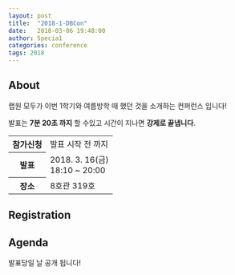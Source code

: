 ```yaml
---
layout: post
title:  "2018-1-DBCon"
date:   2018-03-06 19:48:00
author: 5pecia1
categories: conference
tags: 2018
---
```


## About 

랩원 모두가 이번 1학기와 여름방학 때 했던 것을 소개하는 컨퍼런스 입니다!

발표는 **7분 20초 까지** 할 수있고 시간이 지나면 **강제로 끝냅니다**.


<table border="0">
  <tr>
    <th>
      참가신청
    </th>
    <td>
      발표 시작 전 까지
    </td>
  </tr>
  <tr>
    <th>
     발표
    </th>
    <td>
      2018. 3. 16(금)<br>
      18:10 ~ 20:00
    </td>
  </tr>
  <tr>
    <th>
      장소
    </th>
    <td>
      8호관 319호
    </td>
  </tr>
</table>

## Registration


## Agenda

발표당일 날 공개 됩니다!
